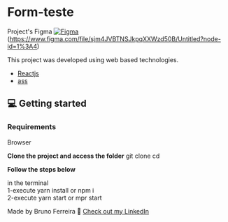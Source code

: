 # Form-teste
Project's Figma
[![Figma](https://img.shields.io/badge/-Figma-ffbaba?style=flat-square&logo=figma)](https://github.com/ildaneta/)(https://www.figma.com/file/sjm4JVBTNSJkpqXXWzd50B/Untitled?node-id=1%3A4)

This project was developed using web based technologies.


- [Reactjs](https://reactjs.org/)
- [ass](https://sass-lang.com/)

## 💻 Getting started

### Requirements
Browser

**Clone the project and access the folder**
git clone <Url of the project>
cd <folder of the project>

**Follow the steps below**

in the terminal <br/>
1-execute yarn install or npm i <br/>
2-execute yarn start or mpr start <br/>


Made  by Bruno Ferreira 👋 [Check out my LinkedIn](https://www.linkedin.com/in/bruno-ferreira-santos-6b2428214/)

